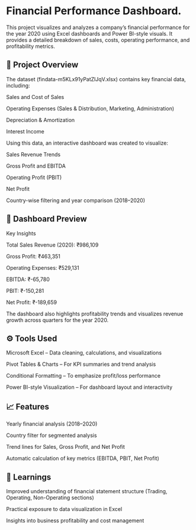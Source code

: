 # Financial Performance Dashboard.


This project visualizes and analyzes a company’s financial performance for the year 2020 using Excel dashboards and Power BI-style visuals.
It provides a detailed breakdown of sales, costs, operating performance, and profitability metrics.

## 📁 Project Overview

The dataset (findata-m5KLx91yPatZlJqV.xlsx) contains key financial data, including:

Sales and Cost of Sales

Operating Expenses (Sales & Distribution, Marketing, Administration)

Depreciation & Amortization

Interest Income

Using this data, an interactive dashboard was created to visualize:

Sales Revenue Trends

Gross Profit and EBITDA

Operating Profit (PBIT)

Net Profit

Country-wise filtering and year comparison (2018–2020)

## 📸 Dashboard Preview

Key Insights

Total Sales Revenue (2020): ₹986,109

Gross Profit: ₹463,351

Operating Expenses: ₹529,131

EBITDA: ₹-65,780

PBIT: ₹-150,281

Net Profit: ₹-189,659

The dashboard also highlights profitability trends and visualizes revenue growth across quarters for the year 2020.

## ⚙️ Tools Used

Microsoft Excel – Data cleaning, calculations, and visualizations

Pivot Tables & Charts – For KPI summaries and trend analysis

Conditional Formatting – To emphasize profit/loss performance

Power BI-style Visualization – For dashboard layout and interactivity

## 📈 Features

Yearly financial analysis (2018–2020)

Country filter for segmented analysis

Trend lines for Sales, Gross Profit, and Net Profit

Automatic calculation of key metrics (EBITDA, PBIT, Net Profit)

## 🧠 Learnings

Improved understanding of financial statement structure (Trading, Operating, Non-Operating sections)

Practical exposure to data visualization in Excel

Insights into business profitability and cost management
